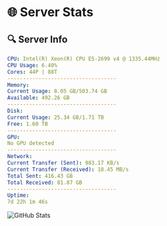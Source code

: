 # 🌐 Server Stats
## 🔍 Server Info
```yaml
CPU: Intel(R) Xeon(R) CPU E5-2699 v4 @ 1335.44MHz
CPU Usage: 6.40%
Cores: 44P | 88T
-----------------------------------
Memory:
Current Usage: 8.05 GB/503.74 GB
Available: 492.26 GB
-----------------------------------
Disk:
Current Usage: 25.34 GB/1.71 TB
Free: 1.60 TB
-----------------------------------
GPU:
No GPU detected
-----------------------------------
Network:
Current Transfer (Sent): 983.17 KB/s
Current Transfer (Received): 18.45 MB/s
Total Sent: 416.43 GB
Total Received: 81.87 GB
-----------------------------------
Uptime:
7d 22h 1m 46s
```
![GitHub Stats](https://img.shields.io/badge/Updated-2025-04-27_15:10:34-blue)